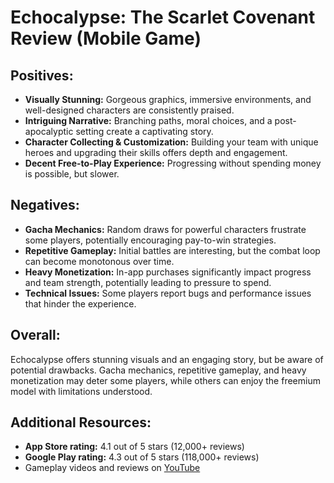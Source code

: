 # Echocalypse: The Scarlet Covenant Review (Mobile Game)

## Positives:

- **Visually Stunning:** Gorgeous graphics, immersive environments, and well-designed characters are consistently praised.
- **Intriguing Narrative:** Branching paths, moral choices, and a post-apocalyptic setting create a captivating story.
- **Character Collecting & Customization:** Building your team with unique heroes and upgrading their skills offers depth and engagement.
- **Decent Free-to-Play Experience:** Progressing without spending money is possible, but slower.

## Negatives:

- **Gacha Mechanics:** Random draws for powerful characters frustrate some players, potentially encouraging pay-to-win strategies.
- **Repetitive Gameplay:** Initial battles are interesting, but the combat loop can become monotonous over time.
- **Heavy Monetization:** In-app purchases significantly impact progress and team strength, potentially leading to pressure to spend.
- **Technical Issues:** Some players report bugs and performance issues that hinder the experience.

## Overall:

Echocalypse offers stunning visuals and an engaging story, but be aware of potential drawbacks. Gacha mechanics, repetitive gameplay, and heavy monetization may deter some players, while others can enjoy the freemium model with limitations understood.

## Additional Resources:

- **App Store rating:** 4.1 out of 5 stars (12,000+ reviews)
- **Google Play rating:** 4.3 out of 5 stars (118,000+ reviews)
- Gameplay videos and reviews on [YouTube](https://www.youtube.com)
